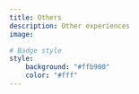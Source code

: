 ```yaml
---
title: Others
description: Other experiences
image:

# Badge style
style:
    background: "#ffb900"
    color: "#fff"
---
```

